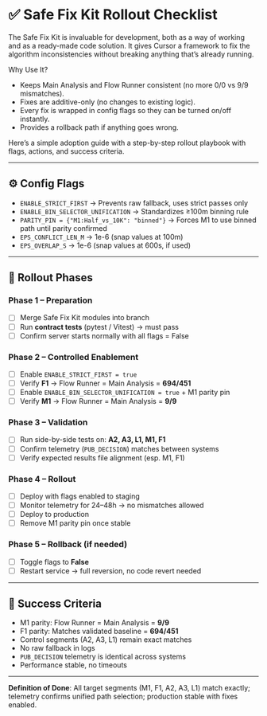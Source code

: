 # ✅ Safe Fix Kit Rollout Checklist

The Safe Fix Kit is invaluable for development, both as a way of working and as a ready-made code solution. It gives Cursor a framework to fix the algorithm inconsistencies without breaking anything that’s already running.

Why Use It?
* Keeps Main Analysis and Flow Runner consistent (no more 0/0 vs 9/9 mismatches).
* Fixes are additive-only (no changes to existing logic).
* Every fix is wrapped in config flags so they can be turned on/off instantly.
* Provides a rollback path if anything goes wrong.

Here’s a simple adoption guide with a step-by-step rollout playbook with flags, actions, and success criteria.

---

## ⚙️ Config Flags
- `ENABLE_STRICT_FIRST` → Prevents raw fallback, uses strict passes only
- `ENABLE_BIN_SELECTOR_UNIFICATION` → Standardizes ≥100m binning rule
- `PARITY_PIN = {"M1:Half_vs_10K": "binned"}` → Forces M1 to use binned path until parity confirmed
- `EPS_CONFLICT_LEN_M` → 1e-6 (snap values at 100m)
- `EPS_OVERLAP_S` → 1e-6 (snap values at 600s, if used)

---

## 🚦 Rollout Phases

### Phase 1 – Preparation
- [ ] Merge Safe Fix Kit modules into branch
- [ ] Run **contract tests** (pytest / Vitest) → must pass
- [ ] Confirm server starts normally with all flags = False

### Phase 2 – Controlled Enablement
- [ ] Enable `ENABLE_STRICT_FIRST = true`
- [ ] Verify **F1** → Flow Runner = Main Analysis = **694/451**
- [ ] Enable `ENABLE_BIN_SELECTOR_UNIFICATION = true` + M1 parity pin
- [ ] Verify **M1** → Flow Runner = Main Analysis = **9/9**

### Phase 3 – Validation
- [ ] Run side-by-side tests on: **A2, A3, L1, M1, F1**
- [ ] Confirm telemetry (`PUB_DECISION`) matches between systems
- [ ] Verify expected results file alignment (esp. M1, F1)

### Phase 4 – Rollout
- [ ] Deploy with flags enabled to staging
- [ ] Monitor telemetry for 24–48h → no mismatches allowed
- [ ] Deploy to production
- [ ] Remove M1 parity pin once stable

### Phase 5 – Rollback (if needed)
- [ ] Toggle flags to **False**
- [ ] Restart service → full reversion, no code revert needed

---

## 🎯 Success Criteria
- M1 parity: Flow Runner = Main Analysis = **9/9**
- F1 parity: Matches validated baseline = **694/451**
- Control segments (A2, A3, L1) remain exact matches
- No raw fallback in logs
- `PUB_DECISION` telemetry is identical across systems
- Performance stable, no timeouts

---

**Definition of Done**: All target segments (M1, F1, A2, A3, L1) match exactly; telemetry confirms unified path selection; production stable with fixes enabled.
